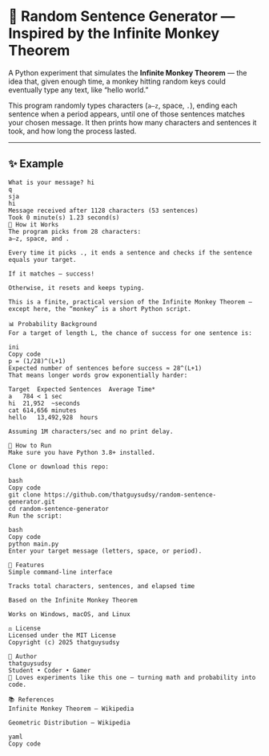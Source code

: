 # 🐒 Random Sentence Generator — Inspired by the Infinite Monkey Theorem

A Python experiment that simulates the **Infinite Monkey Theorem** — the idea that, given enough time, a monkey hitting random keys could eventually type any text, like “hello world.”

This program randomly types characters (`a–z`, space, `.`), ending each sentence when a period appears, until one of those sentences matches your chosen message. It then prints how many characters and sentences it took, and how long the process lasted.

---

## ✨ Example

```text
What is your message? hi
q
sja
hi
Message received after 1128 characters (53 sentences)
Took 0 minute(s) 1.23 second(s)
🧠 How it Works
The program picks from 28 characters:
a–z, space, and .

Every time it picks ., it ends a sentence and checks if the sentence equals your target.

If it matches — success!

Otherwise, it resets and keeps typing.

This is a finite, practical version of the Infinite Monkey Theorem — except here, the “monkey” is a short Python script.

📊 Probability Background
For a target of length L, the chance of success for one sentence is:

ini
Copy code
p = (1/28)^(L+1)
Expected number of sentences before success ≈ 28^(L+1)
That means longer words grow exponentially harder:

Target	Expected Sentences	Average Time*
a	784	< 1 sec
hi	21,952	~seconds
cat	614,656	minutes
hello	13,492,928	hours

Assuming 1M characters/sec and no print delay.

🚀 How to Run
Make sure you have Python 3.8+ installed.

Clone or download this repo:

bash
Copy code
git clone https://github.com/thatguysudsy/random-sentence-generator.git
cd random-sentence-generator
Run the script:

bash
Copy code
python main.py
Enter your target message (letters, space, or period).

🧩 Features
Simple command-line interface

Tracks total characters, sentences, and elapsed time

Based on the Infinite Monkey Theorem

Works on Windows, macOS, and Linux

⚖️ License
Licensed under the MIT License
Copyright (c) 2025 thatguysudsy

🐍 Author
thatguysudsy
Student • Coder • Gamer
🧩 Loves experiments like this one — turning math and probability into code.

📚 References
Infinite Monkey Theorem — Wikipedia

Geometric Distribution — Wikipedia

yaml
Copy code
